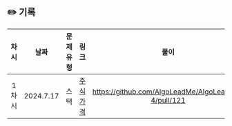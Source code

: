 ## ✏️ 기록   

| 차시 |    날짜     | 문제유형 |                                          링크                                          |                          풀이                           |
|:----:|:---------:|:----:|:------------------------------------------------------------------------------------:|:-----------------------------------------------------:|
| 1차시 | 2024.7.17 |  스택  | <a href= "https://school.programmers.co.kr/learn/courses/30/lessons/42584">주식 가격</a> |  https://github.com/AlgoLeadMe/AlgoLeadMe-4/pull/121  |

